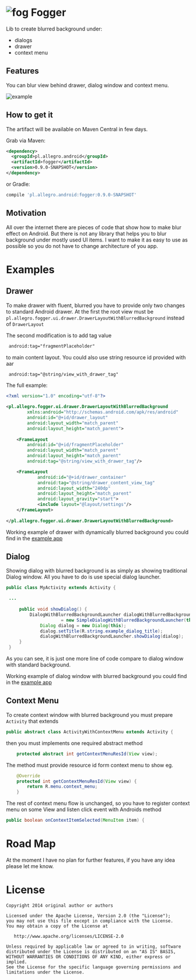  
![fog](https://github.com/allegro/fogger/blob/master/example/src/main/res/drawable/icon.png?raw=true "fog")
Fogger
====================

Lib to create blurred background under:
* dialogs
* drawer
* context menu

Features
--------------------
You can blur view behind drawer, dialog window and context menu.

![example](https://github.com/allegro/fogger/blob/master/readme/fog-example.gif?raw=true "Example")


How to get it
--------
The artifact will be available on Maven Central in few days.

Grab via Maven:
```xml
<dependency>
  <groupId>pl.allegro.android</groupId>
  <artifactId>fogger</artifactId>
  <version>0.9.0-SNAPSHOT</version>
</dependency>
```
or Gradle:
```groovy
compile 'pl.allegro.android:fogger:0.9.0-SNAPSHOT'
```

Motivation
--------
All over the internet there are pieces of code that show how to make blur effect on Android. But there is not any
library that helps you to blur background under mostly used UI items. I want to make it as easy to use as possible so
you do not have to change architecture of you app.

Examples
===================
Drawer 
-------------------
To make drawer with fluent, blurred you have to provide only two changes to standard Android drawer. 
At the first the root view must be ```pl.allegro.fogger.ui.drawer.DrawerLayoutWithBlurredBackground``` instead
of ```DrawerLayout```

The second modification is to add tag value 

```xml
 android:tag="fragmentPlaceholder"
``` 
 to main content layout. You could also use string resource id provided with aar
 ```xml
  android:tag="@string/view_with_drawer_tag"
  ```
   
The full example:
   ```xml
   <?xml version="1.0" encoding="utf-8"?>
   
   <pl.allegro.fogger.ui.drawer.DrawerLayoutWithBlurredBackground
           xmlns:android="http://schemas.android.com/apk/res/android"
           android:id="@+id/drawer_layout"
           android:layout_width="match_parent"
           android:layout_height="match_parent">
           
       <FrameLayout
           android:id="@+id/fragmentPlaceholder"
           android:layout_width="match_parent"
           android:layout_height="match_parent"
           android:tag="@string/view_with_drawer_tag"/>
   
       <FrameLayout
               android:id="@+id/drawer_container"
               android:tag="@string/drawer_content_view_tag"
               android:layout_width="240dp"
               android:layout_height="match_parent"
               android:layout_gravity="start">
               <include layout="@layout/settings"/>
       </FrameLayout>
       
   </pl.allegro.fogger.ui.drawer.DrawerLayoutWithBlurredBackground>
   ```
Working example of drawer with dynamically blurred background you could find in the [example app](https://github.com/allegro/fogger/tree/master/example)

Dialog
-------------------

Showing dialog with blurred background is as simply as showing traditional Dialog window.
All you have to do is use special dialog launcher.

```java
public class MyActivity extends Activity {

 ...
 
     public void showDialog() {
         DialogWithBlurredBackgroundLauncher dialogWithBlurredBackgroundLauncher
                     = new SimpleDialogWithBlurredBackgroundLauncher(this);
             Dialog dialog = new Dialog(this);
             dialog.setTitle(R.string.example_dialog_title);
             dialogWithBlurredBackgroundLauncher.showDialog(dialog);
     }
 }
```
As you can see, it is just one more line of code compare to dialog window with standard background.

Working example of dialog window with blurred background you could find in the [example app](https://github.com/allegro/fogger/tree/develop/example)

Context Menu
-------------------
To create context window with blurred background you must prepare ```Activity``` that extends 
```java
public abstract class ActivityWithContextMenu extends Activity {
``` 

then you must implements one required abstract method
```java
    protected abstract int getContextMenuResId(View view);
```

The method must provide resource id form context menu to show eg.
```java
    @Override
    protected int getContextMenuResId(View view) {
        return R.menu.context_menu;
    }
```
The rest of context menu flow is unchanged, so you have to register context menu on some View and listen click event with Androids method
```java
public boolean onContextItemSelected(MenuItem item) {
```


Road Map
===================
At the moment I have no plan for further features, if you have any idea please let me know.

License
=======

    Copyright 2014 original author or authors

    Licensed under the Apache License, Version 2.0 (the "License");
    you may not use this file except in compliance with the License.
    You may obtain a copy of the License at

       http://www.apache.org/licenses/LICENSE-2.0

    Unless required by applicable law or agreed to in writing, software
    distributed under the License is distributed on an "AS IS" BASIS,
    WITHOUT WARRANTIES OR CONDITIONS OF ANY KIND, either express or implied.
    See the License for the specific language governing permissions and
    limitations under the License.
